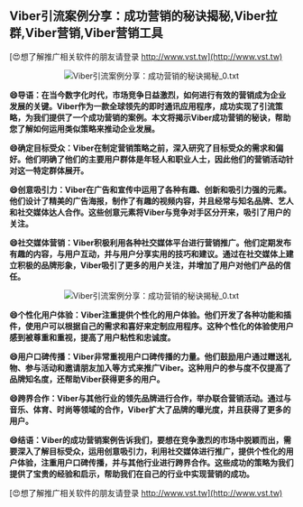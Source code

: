 ## **Viber引流案例分享：成功营销的秘诀揭秘,Viber拉群,Viber营销,Viber营销工具**

[😍想了解推广相关软件的朋友请登录 http://www.vst.tw](http://www.vst.tw)

 <center><img src="https://vst.tw/MP4/tuiguang/png/4.png" alt="Viber引流案例分享：成功营销的秘诀揭秘_0.txt"></center>

**😄导语：在当今数字化时代，市场竞争日益激烈，如何进行有效的营销成为企业发展的关键。Viber作为一款全球领先的即时通讯应用程序，成功实现了引流策略，为我们提供了一个成功营销的案例。本文将揭示Viber成功营销的秘诀，帮助您了解如何运用类似策略来推动企业发展。**

**😄确定目标受众：Viber在制定营销策略之前，深入研究了目标受众的需求和偏好。他们明确了他们的主要用户群体是年轻人和职业人士，因此他们的营销活动针对这一特定群体展开。**

**😄创意吸引力：Viber在广告和宣传中运用了各种有趣、创新和吸引力强的元素。他们设计了精美的广告海报，制作了有趣的视频内容，并且经常与知名品牌、艺人和社交媒体达人合作。这些创意元素将Viber与竞争对手区分开来，吸引了用户的关注。**

**😄社交媒体营销：Viber积极利用各种社交媒体平台进行营销推广。他们定期发布有趣的内容，与用户互动，并与用户分享实用的技巧和建议。通过在社交媒体上建立积极的品牌形象，Viber吸引了更多的用户关注，并增加了用户对他们产品的信任。**

 <center><img src="https://vst.tw/MP4/tuiguang/png/1.png" alt="Viber引流案例分享：成功营销的秘诀揭秘_0.txt"></center>

**😄个性化用户体验：Viber注重提供个性化的用户体验。他们开发了各种功能和插件，使用户可以根据自己的需求和喜好来定制应用程序。这种个性化的体验使用户感到被尊重和重视，提高了用户粘性和忠诚度。**

**😄用户口碑传播：Viber非常重视用户口碑传播的力量。他们鼓励用户通过赠送礼物、参与活动和邀请朋友加入等方式来推广Viber。这种用户的参与度不仅提高了品牌知名度，还帮助Viber获得更多的用户。**

**😄跨界合作：Viber与其他行业的领先品牌进行合作，举办联合营销活动。通过与音乐、体育、时尚等领域的合作，Viber扩大了品牌的曝光度，并且获得了更多的用户。**

**😄结语：Viber的成功营销案例告诉我们，要想在竞争激烈的市场中脱颖而出，需要深入了解目标受众，运用创意吸引力，利用社交媒体进行推广，提供个性化的用户体验，注重用户口碑传播，并与其他行业进行跨界合作。这些成功的策略为我们提供了宝贵的经验和启示，帮助我们在自己的行业中实现营销的成功。**

[😍想了解推广相关软件的朋友请登录 http://www.vst.tw](http://www.vst.tw)



